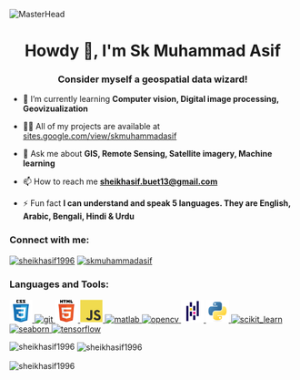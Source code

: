 ![MasterHead](https://www.nasa.gov/sites/default/files/styles/ubernode_alt_horiz/public/thumbnails/image/grandchallengetrajectories_1.gif)

<h1 align="center">Howdy 👋, I'm Sk Muhammad Asif</h1>
<h3 align="center">Consider myself a geospatial data wizard!</h3>


- 🌱 I’m currently learning **Computer vision, Digital image processing, Geovizualization**

- 👨‍💻 All of my projects are available at [sites.google.com/view/skmuhammadasif](sites.google.com/view/skmuhammadasif)

- 💬 Ask me about **GIS, Remote Sensing, Satellite imagery, Machine learning**

- 📫 How to reach me **sheikhasif.buet13@gmail.com**

- ⚡ Fun fact **I can understand and speak 5 languages. They are English, Arabic, Bengali, Hindi & Urdu**

<h3 align="left">Connect with me:</h3>
<p align="left">
<a href="https://codepen.io/sheikhasif1996" target="blank"><img align="center" src="https://raw.githubusercontent.com/rahuldkjain/github-profile-readme-generator/master/src/images/icons/Social/codepen.svg" alt="sheikhasif1996" height="30" width="40" /></a>
<a href="https://kaggle.com/skmuhammadasif" target="blank"><img align="center" src="https://raw.githubusercontent.com/rahuldkjain/github-profile-readme-generator/master/src/images/icons/Social/kaggle.svg" alt="skmuhammadasif" height="30" width="40" /></a>
</p>

<h3 align="left">Languages and Tools:</h3>
<p align="left"> <a href="https://www.w3schools.com/css/" target="_blank" rel="noreferrer"> <img src="https://raw.githubusercontent.com/devicons/devicon/master/icons/css3/css3-original-wordmark.svg" alt="css3" width="40" height="40"/> </a> <a href="https://git-scm.com/" target="_blank" rel="noreferrer"> <img src="https://www.vectorlogo.zone/logos/git-scm/git-scm-icon.svg" alt="git" width="40" height="40"/> </a> <a href="https://www.w3.org/html/" target="_blank" rel="noreferrer"> <img src="https://raw.githubusercontent.com/devicons/devicon/master/icons/html5/html5-original-wordmark.svg" alt="html5" width="40" height="40"/> </a> <a href="https://developer.mozilla.org/en-US/docs/Web/JavaScript" target="_blank" rel="noreferrer"> <img src="https://raw.githubusercontent.com/devicons/devicon/master/icons/javascript/javascript-original.svg" alt="javascript" width="40" height="40"/> </a> <a href="https://www.mathworks.com/" target="_blank" rel="noreferrer"> <img src="https://upload.wikimedia.org/wikipedia/commons/2/21/Matlab_Logo.png" alt="matlab" width="40" height="40"/> </a> <a href="https://opencv.org/" target="_blank" rel="noreferrer"> <img src="https://www.vectorlogo.zone/logos/opencv/opencv-icon.svg" alt="opencv" width="40" height="40"/> </a> <a href="https://pandas.pydata.org/" target="_blank" rel="noreferrer"> <img src="https://raw.githubusercontent.com/devicons/devicon/2ae2a900d2f041da66e950e4d48052658d850630/icons/pandas/pandas-original.svg" alt="pandas" width="40" height="40"/> </a> <a href="https://www.python.org" target="_blank" rel="noreferrer"> <img src="https://raw.githubusercontent.com/devicons/devicon/master/icons/python/python-original.svg" alt="python" width="40" height="40"/> </a> <a href="https://scikit-learn.org/" target="_blank" rel="noreferrer"> <img src="https://upload.wikimedia.org/wikipedia/commons/0/05/Scikit_learn_logo_small.svg" alt="scikit_learn" width="40" height="40"/> </a> <a href="https://seaborn.pydata.org/" target="_blank" rel="noreferrer"> <img src="https://seaborn.pydata.org/_images/logo-mark-lightbg.svg" alt="seaborn" width="40" height="40"/> </a> <a href="https://www.tensorflow.org" target="_blank" rel="noreferrer"> <img src="https://www.vectorlogo.zone/logos/tensorflow/tensorflow-icon.svg" alt="tensorflow" width="40" height="40"/> </a> </p>

<p><img align="left" src="https://github-readme-stats.vercel.app/api/top-langs?username=sheikhasif1996&show_icons=true&locale=en&layout=compact" alt="sheikhasif1996" /></p>

<p>&nbsp;<img align="center" src="https://github-readme-stats.vercel.app/api?username=sheikhasif1996&show_icons=true&locale=en" alt="sheikhasif1996" /></p>

<p><img align="center" src="https://github-readme-streak-stats.herokuapp.com/?user=sheikhasif1996&" alt="sheikhasif1996" /></p>
